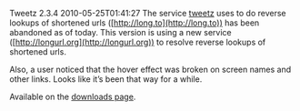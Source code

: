 Tweetz 2.3.4
2010-05-25T01:41:27
The service [tweetz](http://mike-ward.net/tweetz) uses to do reverse lookups of shortened urls ([http://long.to](http://long.to)) has been abandoned as of today. This version is using a new service ([http://longurl.org](http://longurl.org)) to resolve reverse lookups of shortened urls.

Also, a user noticed that the hover effect was broken on screen names and other links. Looks like it’s been that way for a while.

Available on the [downloads page](http://mike-ward.net/downloads).

